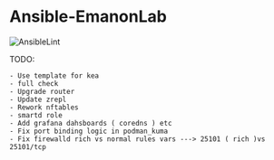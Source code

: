 # Ansible-EmanonLab
![AnsibleLint](https://github.com/EmanonUser/Ansible-EmanonLab/actions/workflows/ansible-lint.yml/badge.svg)

TODO:
 
    - Use template for kea
    - full check
    - Upgrade router
    - Update zrepl
    - Rework nftables
    - smartd role
    - Add grafana dahsboards ( coredns ) etc
    - Fix port binding logic in podman_kuma
    - Fix firewalld rich vs normal rules vars ---> 25101 ( rich )vs 25101/tcp